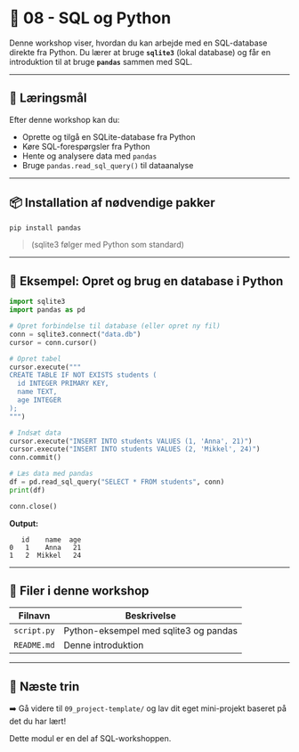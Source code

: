 # 🐍 08 - SQL og Python

Denne workshop viser, hvordan du kan arbejde med en SQL-database direkte fra Python. Du lærer at bruge **`sqlite3`** (lokal database) og får en introduktion til at bruge **`pandas`** sammen med SQL.

---

## 🎯 Læringsmål

Efter denne workshop kan du:
- Oprette og tilgå en SQLite-database fra Python
- Køre SQL-forespørgsler fra Python
- Hente og analysere data med `pandas`
- Bruge `pandas.read_sql_query()` til dataanalyse

---

## 📦 Installation af nødvendige pakker

```bash
pip install pandas
```
> (sqlite3 følger med Python som standard)

---

## 🧪 Eksempel: Opret og brug en database i Python

```python
import sqlite3
import pandas as pd

# Opret forbindelse til database (eller opret ny fil)
conn = sqlite3.connect("data.db")
cursor = conn.cursor()

# Opret tabel
cursor.execute("""
CREATE TABLE IF NOT EXISTS students (
  id INTEGER PRIMARY KEY,
  name TEXT,
  age INTEGER
);
""")

# Indsæt data
cursor.execute("INSERT INTO students VALUES (1, 'Anna', 21)")
cursor.execute("INSERT INTO students VALUES (2, 'Mikkel', 24)")
conn.commit()

# Læs data med pandas
df = pd.read_sql_query("SELECT * FROM students", conn)
print(df)

conn.close()
```

**Output:**
```
   id    name  age
0   1    Anna   21
1   2  Mikkel   24
```

---

## 📁 Filer i denne workshop

| Filnavn         | Beskrivelse                              |
|------------------|-------------------------------------------|
| `script.py`       | Python-eksempel med sqlite3 og pandas     |
| `README.md`       | Denne introduktion                        |

---

## 🏁 Næste trin

➡️ Gå videre til `09_project-template/` og lav dit eget mini-projekt baseret på det du har lært!

Dette modul er en del af SQL-workshoppen.